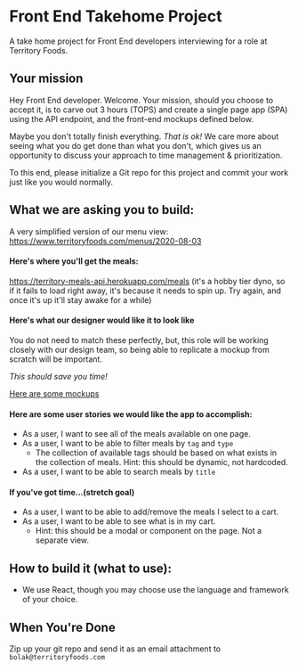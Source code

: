 # Front End Takehome Project
A take home project for Front End developers interviewing for a role at Territory Foods.

## Your mission
Hey Front End developer. Welcome. Your mission, should you choose to accept it, is to carve out 3 hours (TOPS) and create a single page app (SPA) using the API endpoint, and the front-end mockups defined below.

Maybe you don't totally finish everything. _That is ok!_ We care more about seeing what you do get done than what you don't, which gives us an opportunity to discuss your approach to time management & prioritization.

To this end, please initialize a Git repo for this project and commit your work just like you would normally.

## What we are asking you to build:
A very simplified version of our menu view: https://www.territoryfoods.com/menus/2020-08-03

#### Here's where you'll get the meals:
https://territory-meals-api.herokuapp.com/meals
(it's a hobby tier dyno, so if it fails to load right away, it's because it needs to spin up. Try again, and once it's up it'll stay awake for a while)

#### Here's what our designer would like it to look like
You do not need to match these perfectly, but, this role will be working closely with our design team, so being able to replicate a mockup from scratch will be important.

_This should save you time!_

[Here are some mockups](https://www.figma.com/file/xGLKFAHDKoEODwpYPWQPoj/Code-Challenge?node-id=2%3A904)

#### Here are some user stories we would like the app to accomplish:
 - As a user, I want to see all of the meals available on one page.
 - As a user, I want to be able to filter meals by `tag` and `type`
   - The collection of available tags should be based on what exists in the collection of meals. Hint: this should be dynamic, not hardcoded.
 - As a user, I want to be able to search meals by `title`

#### If you've got time...(stretch goal)
 - As a user, I want to be able to add/remove the meals I select to a cart.
 - As a user, I want to be able to see what is in my cart.
   - Hint: this should be a modal or component on the page. Not a separate view.
   
## How to build it (what to use):
 - We use React, though you may choose use the language and framework of your choice.

## When You're Done
Zip up your git repo and send it as an email attachment to `bolak@territoryfoods.com`
